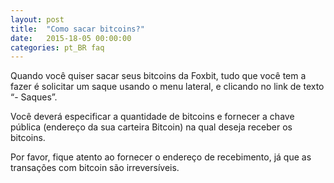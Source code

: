 ```yaml
---
layout: post
title:  "Como sacar bitcoins?"
date:   2015-18-05 00:00:00
categories: pt_BR faq
---
```


Quando você quiser sacar seus bitcoins da Foxbit, tudo que você tem a fazer é solicitar um saque usando o menu lateral, e clicando no link de texto “- Saques”.

Você deverá especificar a quantidade de bitcoins e fornecer a chave pública (endereço da sua carteira Bitcoin) na qual deseja receber os bitcoins.

Por favor, fique atento ao fornecer o endereço de recebimento, já que as transações com bitcoin são irreversíveis. 
